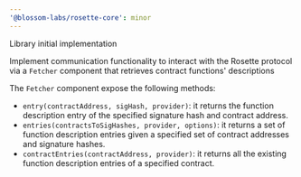 ```yaml
---
'@blossom-labs/rosette-core': minor
---
```


Library initial implementation

Implement communication functionality to interact with the Rosette protocol via a `Fetcher` component that retrieves contract functions' descriptions

The `Fetcher` component expose the following methods:

- `entry(contractAddress, sigHash, provider)`: it returns the function description entry of the specified signature hash and contract address.
- `entries(contractsToSigHashes, provider, options)`: it returns a set of function description entries given a specified set of contract addresses and signature hashes.
- `contractEntries(contractAddress, provider)`: it returns all the existing function description entries of a specified contract.
